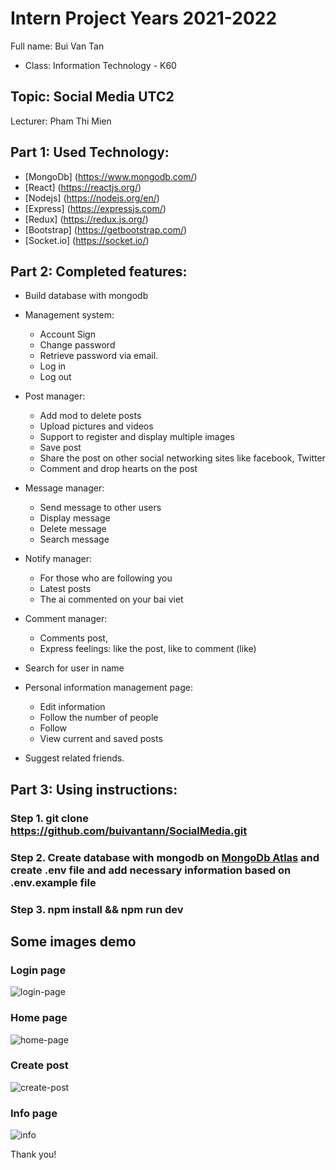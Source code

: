 # Intern Project Years 2021-2022

Full name: Bui Van Tan

- Class: Information Technology - K60

## Topic: Social Media UTC2

Lecturer: Pham Thi Mien

## Part 1: Used Technology:

- [MongoDb] (https://www.mongodb.com/)
- [React] (https://reactjs.org/)
- [Nodejs] (https://nodejs.org/en/)
- [Express] (https://expressjs.com/)
- [Redux] (https://redux.js.org/)
- [Bootstrap] (https://getbootstrap.com/)
- [Socket.io] (https://socket.io/)

## Part 2: Completed features:

- Build database with mongodb
- Management system:
  - Account Sign
  - Change password
  - Retrieve password via email.
  - Log in
  - Log out
- Post manager:

  - Add mod to delete posts
  - Upload pictures and videos
  - Support to register and display multiple images
  - Save post
  - Share the post on other social networking sites like facebook, Twitter
  - Comment and drop hearts on the post

- Message manager:
  - Send message to other users
  - Display message
  - Delete message
  - Search message
- Notify manager:
  - For those who are following you
  - Latest posts
  - The ai commented on your bai viet
- Comment manager:
  - Comments post,
  - Express feelings: like the post, like to comment (like)
- Search for user in name
- Personal information management page:
  - Edit information
  - Follow the number of people
  - Follow
  - View current and saved posts
- Suggest related friends.

## Part 3: Using instructions:

### Step 1. git clone https://github.com/buivantann/SocialMedia.git

### Step 2. Create database with mongodb on [MongoDb Atlas](https://cloud.mongodb.com) and create .env file and add necessary information based on .env.example file

### Step 3. npm install && npm run dev

## Some images demo

### Login page

![login-page](https://user-images.githubusercontent.com/67332180/176631641-aa8050ec-f492-47a6-adc2-fe167b480cec.jpg)

### Home page

![home-page](https://user-images.githubusercontent.com/67332180/176631695-acc17770-382c-467c-acb9-fbda70685921.jpg)

### Create post

![create-post](https://user-images.githubusercontent.com/67332180/176631661-a1201965-892b-43d9-9b29-235752f6f2e3.jpg)

### Info page

![info](https://user-images.githubusercontent.com/67332180/176631717-c5c8639f-6847-456f-b7ac-3ea4dd6fd001.jpg)

Thank you!
